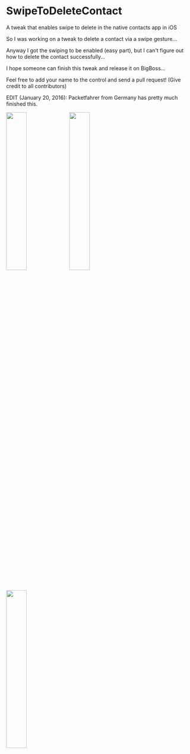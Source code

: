 # SwipeToDeleteContact
A tweak that enables swipe to delete in the native contacts app in iOS

So I was working on a tweak to delete a contact via a swipe gesture...

Anyway I got the swiping to be enabled (easy part), but I can't figure out how to delete the contact successfully...

I hope someone can finish this tweak and release it on BigBoss...

Feel free to add your name to the control and send a pull request! (Give credit to all contributors)

EDIT (January 20, 2016): Packetfahrer from Germany has pretty much finished this.

<div>
<img src="https://raw.githubusercontent.com/sst1337/sst1337.github.io/master/assests/STDC1.png" width="33%">
<img src="https://raw.githubusercontent.com/sst1337/sst1337.github.io/master/assests/STDC2.png" width="33%">
<img src="https://raw.githubusercontent.com/sst1337/sst1337.github.io/master/assests/STDC3.png" width="33%">
</div>
